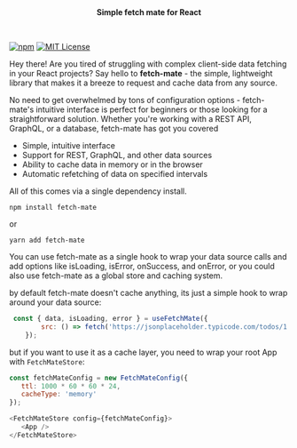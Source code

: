 <p>&nbsp;</p>
<p align='center'><strong>Simple fetch mate for React</strong></p>
<p>&nbsp;</p>

[![npm](https://img.shields.io/npm/v/fetch-mate.svg?style=flat-square)](http://npm.im/fetch-mate)
[![MIT License](https://img.shields.io/npm/l/easy-peasy.svg?style=flat-square)](http://opensource.org/licenses/MIT)


Hey there! Are you tired of struggling with complex client-side data fetching in your React projects? Say hello to <strong>fetch-mate</strong> - the simple, lightweight library that makes it a breeze to request and cache data from any source. 

No need to get overwhelmed by tons of configuration options - fetch-mate's intuitive interface is perfect for beginners or those looking for a straightforward solution. Whether you're working with a REST API, GraphQL, or a database, fetch-mate has got you covered

- Simple, intuitive interface
- Support for REST, GraphQL, and other data sources
- Ability to cache data in memory or in the browser
- Automatic refetching of data on specified intervals


All of this comes via a single dependency install.

```
npm install fetch-mate
```
or
```
yarn add fetch-mate
```

You can use fetch-mate as a single hook to wrap your data source calls and add options like isLoading, isError, onSuccess, and onError, or you could also use fetch-mate as a global store and caching system.

by default fetch-mate doesn't cache anything, its just a simple hook to wrap around your data source:

```javascript
 const { data, isLoading, error } = useFetchMate({
        src: () => fetch('https://jsonplaceholder.typicode.com/todos/1').then((res) => res.json())
    });
 ```
 
 but if you want to use it as a cache layer, you need to wrap your root App with `FetchMateStore`:
 ```javascript
 const fetchMateConfig = new FetchMateConfig({
    ttl: 1000 * 60 * 60 * 24,
    cacheType: 'memory'
});

<FetchMateStore config={fetchMateConfig}>
    <App />
</FetchMateStore>
```
